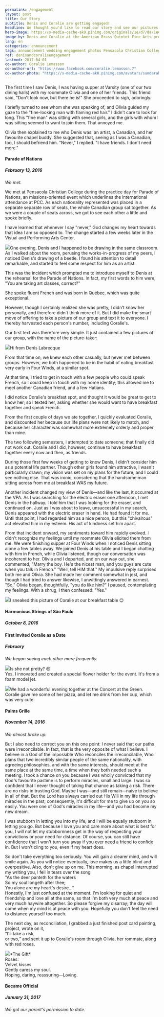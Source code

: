 ```yaml
---
permalink: /engagement
layout: post
title: Our Story
subtitle: Denis and Coralie are getting engaged!
headline: We thought you'd like to read our story and see our pictures.
hero-image: https://s-media-cache-ak0.pinimg.com/originals/1e/d7/da/1ed7dad094f2a26e7096baee66dd7f37.jpg
image-by: Denis and Coralie at the American Brass Quintet Fine Arts production
lang: en
categories: announcement
tags: announcement wedding engagement photos Pensacola Christian College
ref: denisandcoralieengagement
lastmod: 2017-04-01
co-author: Coralie Lemasson
co-author-url: "https://www.facebook.com/coralie.lemasson.7"
co-author-photo: "https://s-media-cache-ak0.pinimg.com/avatars/sundarabheriya_1468177840_280.jpg"
---
```

<p class="coralie-texting">The first time I saw Denis, I was having supper at Varsity (one of our two dining halls) with my roommate Olivia and one of her friends. This friend said, "Don't look now, but there he is!" She proceeded to sigh, adoringly.</p>
<p class="coralie-texting">I briefly turned to see whom she was speaking of, and Olivia guided my gaze to the "fine-looking man with flaming red hair." I didn't care to look for long. This "fine man" was sitting with several girls, and the girls with whom I was sitting seemed to want to join them. That annoyed me.</p>
<p class="coralie-texting">Olivia then explained to me who Denis was: an artist, a Canadian, and her favourite chapel buddy. She suggested that, seeing as I was a Canadian, too, I should befriend him. "Never," I replied. "I have friends. I don't need more."</p>

<h4>Parade of Nations</h4>
<h5>February 13, 2016</h5>
<p><em>We met.</em></p>
We met at Pensacola Christian College during the practice day for Parade of Nations, an missions-oriented event which underlines the international attendance at PCC. As each nationality represented was placed in a separate separate row of seats, the whole Canadian group sat together. As we were a couple of seats across, we got to see each other a little and spoke briefly.

<p class="coralie-texting">I have learned that whenever I say "never," God changes my heart towards that idea I am so opposed to. The change started a few weeks later in the Visual and Performing Arts Center.</p>
<p class="coralie-texting"><img src="https://s-media-cache-ak0.pinimg.com/originals/7f/d6/76/7fd6765b6c1e35b38a2920ceff0d0517.jpg">One evening, Denis and I happened to be drawing in the same classroom. As I walked about the room, perusing the works-in-progress of my peers, I noticed Denis's drawing of a beetle. I found his attention to detail remarkable, and started to feel some respect for him as an artist.</p>
<p class="coralie-texting">This was the incident which prompted me to introduce myself to Denis at the rehearsal for the Parade of Nations. In fact, my first words to him were, "You are taking art classes, correct?"</p>

<p class="denis-texting">She spoke fluent French and was born in Québec, which was quite exceptional.</p>
<p class="denis-texting">However, though I certainly realized she was pretty, I didn't know her personally, and therefore didn't think more of it. But I did make the smart move of offering to take a picture of our group and text it to everyone. I thereby harvested each person's number, including Coralie's.</p>

Our first text was therefore very simple. It just contained a few pictures of our group, with the name of the picture-taker:

<p class="denis-texting"><img src="https://s-media-cache-ak0.pinimg.com/originals/1b/4b/89/1b4b898d9c09b4531672c535f1ee9148.jpg" />Hi from Denis Labrecque</p>

From that time on, we knew each other casually, but never met between groups. However, we both happened to be in the habit of eating breakfast very early in Four Winds, at a similar spot.

<p class="denis-texting">At that time, I tried to get in touch with a few people who could speak French, so I could keep in touch with my home identity; this allowed me to meet another Canadian friend, and a few Hatians.</p>
<p class="denis-texting">I did notice Coralie's breakfast spot, and thought it would be great to get to know her; so I texted her, asking whether she would want to have breakfast together and speak French.</p>

<p class="denis-texting">From the first couple of days we ate together, I quickly evaluated Coralie, and discounted her because our life plans were not likely to match, and because her character was somewhat more extremely orderly and proper than mine.</p>
<p class="denis-texting">The two following semesters, I attempted to date someone; that finally did not work out. Coralie and I did, however, continue to have breakfast together every now and then, as friends.</p>

<p class="coralie-texting">During those first few weeks of getting to know Denis, I didn't consider him as a potential life partner. Though other girls found him attractive, I wasn't particularly drawn; my vision was set on my plans for the future, and I could see nothing else. That was ironic, considering that the handsome man sitting across from me at breakfast WAS my future.</p>

<p class="coralie-texting">Another incident changed my view of Denis—and like the last, it occurred at the VPA. As I was searching for the electric eraser one afternoon, I met Denis in the hallway. I told him that I was looking for the eraser, and continued on. Just as I was about to leave, unsuccessful in my search, Denis appeared with the electric eraser in hand. He had found it for me. Until that point, I had regarded him as a nice person, but this "chivalrous" act elevated him in my esteem. His act of kindness set him apart.</p>

<p class="coralie-texting">From that incident onward, my sentiments toward him rapidly evolved. I didn't recognize my feelings until my roommate Olivia elicited them from me. We were finishing supper at Four Winds when I noticed Denis sitting alone a few tables away. We joined Denis at his table and I began chatting with him in French, while Olivia listened, though our conversation was incoherent to her. Olivia and I departed, and on our way out, she commented, "Marry the boy. He's the nicest man, and you guys are cute when you talk in French." "Well, tell HIM that." My impulsive reply surprised both me and Olivia. She had made her comment somewhat in jest, and though I had tried to answer likewise, I unwittingly answered in earnest. "So," Olivia began, thoughtfully, "you do like him?" I paused, contemplating my feelings. With a shrug, I then confessed: "Yes."</p>

<p class="denis-texting"><img src="https://s-media-cache-ak0.pinimg.com/originals/f4/52/de/f452de2dfa1cb2c2d480db27394b0e85.jpg" />I sneaked this picture of Coralie at our breakfast table 😉</p>

<h4>Harmonious Strings of São Paulo</h4>
<h5>October 8, 2016</h5>

<h4>First Invited Coralie as a Date</h4>
<h5>February</h5>
<p><em>We began seeing each other more frequently.</em></p>

<p class="denis-texting"><img src="https://s-media-cache-ak0.pinimg.com/originals/f2/00/08/f200080ba0ebe9f2ad6b66ca4df55334.jpg" />Is she not pretty? 😍<br />Yes, I innovated and created a special flower holder for the event. It's from a foam model jet.</p>

<p class="denis-texting"><img src="https://s-media-cache-ak0.pinimg.com/originals/39/d3/37/39d337f6742add2b5086aacec4692e1f.jpg" />We had a wonderful evening together at the Concert at the Green.<br />Coralie gave me some of her pizza, and let me drink from her cup, which was very cute.</p><!-- 28 october 2016 -->

<h4>Palms Grille</h4>
<h5>November 14, 2016</h5>
<p><em>We almost broke up.</em></p>

<p class="coralie-texting">But I also need to correct you on this one point: I never said that our paths were irreconcilable. In fact, that is the very opposite of what I believe. I believe in a God of the impossible Who reconciles the irreconcilable, Who plans that two incredibly similar people of the same nationality, with agreeing philosophies, and with the same interests, should meet at the same place at the same time, a time when they both needed such a meeting. I took a chance on you because I was wholly convicted that my God's favourite pastime is to perform miracles, small and large. I was so confident that I never thought of taking that chance as taking a risk. There are no risks in trusting God. Maybe I was—and still remain—naive to believe in all of that. But the Lord has always carried out His Will in my life through miracles in the past; consequently, it's difficult for me to give up on you so easily. You were one of God's miracles in my life—and you had become my new dream.</p>
 
<p class="coralie-texting">I was stubborn in letting you into my life, and I will be equally stubborn in letting you go. But because I love you and care more about what is best for you, I will not let my stubbornness get in the way of respecting your convictions or your need for distance. Of course, you can still have confidence that I won't turn you away if you ever need a friend to confide in. But I won't cling to you, even if my heart does.</p>
 
<p class="denis-texting">So don't take everything too seriously. You will gain a clearer mind, and will smile again. As you will notice eventually, love makes us a little blind and overpositive. Also, don't give up on me. This morning, as chapel interrupted my writing you, I fell in tears over the song
<br />   "As the deer panteth for the waters
<br />    So my soul longeth after thee;
<br />    You alone are my heart's desire..."
<br />Honestly, I'm just confused at the moment. I'm looking for quiet and friendship and love all at the same, so that I'm both very much at peace and very much haywire altogether. So please forgive my disarray; the day will come when my mind is at peace with you.
Hopefully you don't feel the need to distance yourself too much.</p>

<p class="denis-texting">The next day, as reconciliation, I grabbed a just finished post card painting, project, wrote on it,
<br /><q>I'll take a risk,
<br />or two,</q>
and sent it up to Coralie's room through Olivia, her rommate, along with red roses.</p>

<p class="coralie-texting"><img src="https://s-media-cache-ak0.pinimg.com/originals/cb/91/3c/cb913c756e983fcb2122c7ad63b01972.jpg" />*The Gift*
<br />Roses:
<br />Velvet kisses
<br />Gently caress my soul.
<br />Hoping, daring, reassuring&mdash;Loving.</p>

<h4>Became Official</h4>
<h5>January 31, 2017</h5>
<p><em>We got our parent's permission to date.</em></p>
